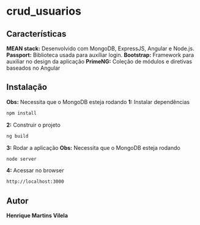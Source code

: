 # crud_usuarios

## Características

**MEAN stack:** Desenvolvido com MongoDB, ExpressJS, Angular e Node.js.
**Passport:** Biblioteca usada para auxíliar login.
**Bootstrap:** Framework para auxiliar no design da aplicação 
**PrimeNG:** Coleção de módulos e diretivas baseados no Angular

## Instalação

**Obs:** Necessita que o MongoDB esteja rodando
**1:** Instalar dependências
```bash
npm install
```
**2:** Construir o projeto
```bash
ng build
```
**3:** Rodar a aplicação
**Obs:** Necessita que o MongoDB esteja rodando
```bash
node server
```
**4:** Acessar no browser
```bash
http://localhost:3000
```

## Autor
**Henrique Martins Vilela**
